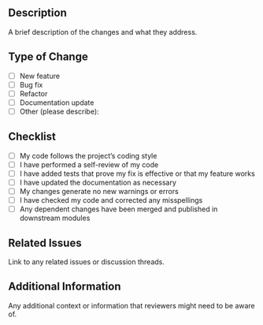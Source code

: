 ## Description

A brief description of the changes and what they address.

## Type of Change

- [ ] New feature
- [ ] Bug fix
- [ ] Refactor
- [ ] Documentation update
- [ ] Other (please describe):

## Checklist

- [ ] My code follows the project’s coding style
- [ ] I have performed a self-review of my code
- [ ] I have added tests that prove my fix is effective or that my feature works
- [ ] I have updated the documentation as necessary
- [ ] My changes generate no new warnings or errors
- [ ] I have checked my code and corrected any misspellings
- [ ] Any dependent changes have been merged and published in downstream modules

## Related Issues

Link to any related issues or discussion threads.

## Additional Information

Any additional context or information that reviewers might need to be aware of.
